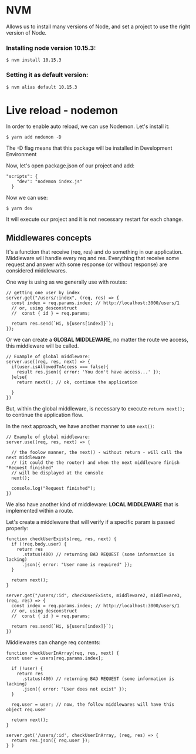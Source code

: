 # NVM

Allows us to install many versions of Node, and set a project to use the right version of Node.

### Installing node version 10.15.3:

```
$ nvm install 10.15.3
```

### Setting it as default version:

```
$ nvm alias default 10.15.3
```

# Live reload - nodemon

In order to enable auto reload, we can use Nodemon. Let's install it:

```
$ yarn add nodemon -D
```

The -D flag means that this package will be installed in Development Environment

Now, let's open package.json of our project and add:

```
"scripts": {
    "dev": "nodemon index.js"
  }
```

Now we can use:

```
$ yarn dev
```

It will execute our project and it is not necessary restart for each change.

## Middlewares concepts

It's a function that receive (req, res) and do something in our application.
Middleware will handle every req and res.
Everything that receive some request and answer with some response (or without response) are considered middlewares.

One way is using as we generally use with routes:

```
// getting one user by index
server.get("/users/:index", (req, res) => {
  const index = req.params.index; // http://localhost:3000/users/1
  // or, using desconstruct
  //  const { id } = req.params;

  return res.send(`Hi, ${users[index]}`);
});
```

Or we can create a **GLOBAL MIDDLEWARE**, no matter the route we access, this middleware will be called.

```
// Example of global middleware:
server.use((req, res, next) => {
  if(user.isAllowedToAccess === false){
    result res.json({ error: 'You don't have access...' });
  }else{
    return next(); // ok, continue the application

  }
})
```

But, within the global middleware, is necessary to execute `return next();` to continue the application flow.

In the next approach, we have another manner to use `next()`:

```
// Example of global middleware:
server.use((req, res, next) => {

  // the foolow manner, the next() - without return - will call the next middleware
  // (it could the the router) and when the next middleware finish "Request finished"
  // will be displayed at the console
  next();

  console.log("Request finished");
})
```

We also have another kind of middleware: **LOCAL MIDDLEWARE** that is implemented
within a route.

Let's create a middleware that will verify if a specific param is passed properly:

```
function checkUserExists(req, res, next) {
  if (!req.body.user) {
    return res
      .status(400) // returning BAD REQUEST (some information is lacking)
      .json({ error: "User name is required" });
  }

  return next();
}

server.get("/users/:id", checkUserExists, middleware2, middleware3, (req, res) => {
  const index = req.params.index; // http://localhost:3000/users/1
  // or, using desconstruct
  //  const { id } = req.params;

  return res.send(`Hi, ${users[index]}`);
})
```

Middlewares can change req contents:

```
function checkUserInArray(req, res, next) {
const user = users[req.params.index];

  if (!user) {
    return res
      .status(400) // returning BAD REQUEST (some information is lacking)
      .json({ error: "User does not exist" });
  }

  req.user = user; // now, the follow middlewares will have this object req.user

  return next();
}

server.get('/users/:id', checkUserInArray, (req, res) => {
  return res.json({ req.user });
} )
```
